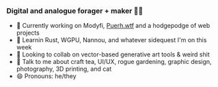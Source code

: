 ### Digital and analogue forager + maker 👩‍🌾

<div>
  <ul>
    <li>🔭 Currently working on Modyfi, <a href="https://github.com/tonyketcham/puerh.wtf">Puerh.wtf</a> and a hodgepodge of web projects
    </li>
    <li>🌱 Learnin Rust, WGPU, Nannou, and whatever sidequest I'm on this week</li>
    <li>🤔 Looking to collab on vector-based generative art tools & weird shit</li>
    <li>💬 Talk to me about craft tea, UI/UX, rogue gardening, graphic design, photography, 3D printing, and cat</li>
    <li>😄 Pronouns: he/they</li>
  </ul>
</div>
<!--<img src="https://github-readme-stats.vercel.app/api?username=tonyketcham&show_icons=true&theme=nightowl&count_private=true" />-->
